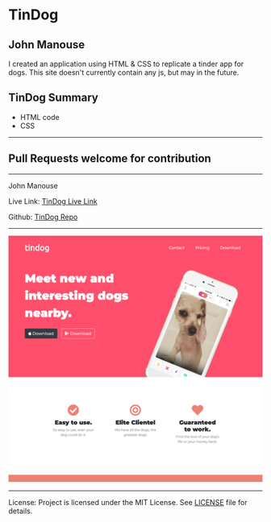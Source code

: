 <h1>TinDog</h1>
<h2>John Manouse</h2>
<p>I created an application using HTML & CSS to replicate a tinder app for dogs. This site doesn't currently contain any js, but may in the future.</p>
<p>
</p>
 
<h2>TinDog Summary</h2>
<ul>
    <li>HTML code</li>
    <li>CSS</li>
</ul>
<hr>
<h2>Pull Requests welcome for contribution</h2>
<hr>
<p>John Manouse</p>
<p>Live Link: <a href="https://mirageg4.github.io/TinDog/"
>TinDog Live Link</a></p>
<p>Github: <a href="https://github.com/Mirageg4/TinDog">TinDog Repo</a></p>

<hr>
<img src ="images/TinDogSS.png"/>
<hr>              
<p>License: Project is licensed under the MIT License. 
See <a href ="LICENSE.md">LICENSE</a> file for details.
